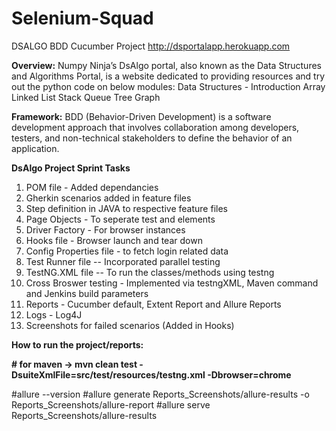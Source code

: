# Selenium-Squad
DSALGO BDD Cucumber Project
http://dsportalapp.herokuapp.com

**Overview:**
Numpy Ninja’s DsAlgo portal, also known as the Data Structures and Algorithms Portal, is a website dedicated to providing resources and try out the python code on below modules:
Data Structures - Introduction
Array
Linked List
Stack
Queue
Tree
Graph


**Framework:**
BDD (Behavior-Driven Development) is a software development approach that involves collaboration among developers, testers, and non-technical stakeholders to define the behavior of an application.


**DsAlgo Project Sprint Tasks**
1. POM file - Added dependancies
2. Gherkin scenarios added in feature files
3. Step definition in JAVA to respective feature files
4. Page Objects - To seperate test and elements
5. Driver Factory - For browser instances
6. Hooks file - Browser launch and tear down
7. Config Properties file - to fetch login related data
8. Test Runner file -- Incorporated parallel testing
9. TestNG.XML file -- To run the classes/methods using testng
11. Cross Broswer testing - Implemented via testngXML, Maven command and Jenkins build parameters
12. Reports - Cucumber default, Extent Report and Allure Reports
13. Logs - Log4J
14. Screenshots for failed scenarios (Added in Hooks)


**How to run the project/reports:**

**# for maven -> mvn clean test -DsuiteXmlFile=src/test/resources/testng.xml -Dbrowser=chrome**

#allure --version
#allure generate Reports_Screenshots/allure-results -o Reports_Screenshots/allure-report
#allure serve Reports_Screenshots/allure-results




